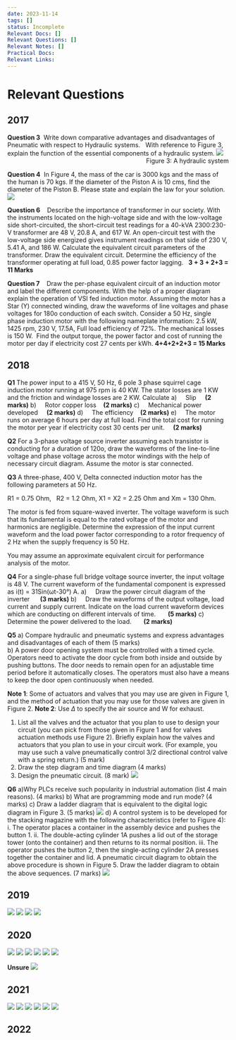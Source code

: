 ```yaml
---
date: 2023-11-14
tags: []
status: Incomplete
Relevant Docs: []
Relevant Questions: []
Relevant Notes: []
Practical Docs: 
Relevant Links:
---
```

# Relevant Questions
## 2017
**Question 3**  Write down comparative advantages and disadvantages of Pneumatic with respect to Hydraulic systems.  
With reference to Figure 3, explain the function of the essential components of a hydraulic system.
![](file:///C:/Users/tyler/AppData/Local/Packages/oice_16_974fa576_32c1d314_b92/AC/Temp/msohtmlclip1/01/clip_image002.png)                                                                               
Figure 3: A hydraulic system

**Question 4**  In Figure 4, the mass of the car is 3000 kgs and the mass of the human is 70 kgs. If the diameter of the Piston A is 10 cms, find the diameter of the Piston B. Please state and explain the law for your solution.
![](Attachments/Pasted%20image%2020231114170843.png)

**Question 6**    Describe the importance of transformer in our society.
With the instruments located on the high-voltage side and with the low-voltage side short-circuited, the short-circuit test readings for a 40-kVA 2300:230-V transformer are 48 V, 20.8 A, and 617 W. An open-circuit test with the low-voltage side energized gives instrument readings on that side of 230 V, 5.41 A, and 186 W.
Calculate the equivalent circuit parameters of the transformer.
Draw the equivalent circuit.
Determine the efficiency of the transformer operating at full load, 0.85 power factor lagging.
  **3 + 3 + 2+3 = 11 Marks**

**Question 7**    Draw the per-phase equivalent circuit of an induction motor and label the different components.
With the help of a proper diagram explain the operation of VSI fed induction motor.
Assuming the motor has a Star (Y) connected winding, draw the waveforms of line voltages and phase voltages for 180o conduction of each switch.
Consider a 50 Hz, single phase induction motor with the following nameplate information: 2.5 kW, 1425 rpm, 230 V, 17.5A, Full load efficiency of 72%. The mechanical losses is 150 W.  Find the output torque, the power factor and cost of running the motor per day if electricity cost 27 cents per kWh.
**4+4+2+2+3 = 15 Marks**


## 2018

**Q1**
The power input to a 415 V, 50 Hz, 6 pole 3 phase squirrel cage induction motor running at 975 rpm is 40 KW. The stator losses are 1 KW and the friction and windage losses are 2 KW. Calculate
a)     Slip     **(2 marks)**
b)     Rotor copper loss    **(2 marks)**
c)     Mechanical power developed     **(2 marks)**
d)     The efficiency    **(2 marks)**
e)     The motor runs on average 6 hours per day at full load. Find the total cost for running the motor per year if electricity cost 30 cents per unit.     **(2 marks)**

**Q2**
For a 3-phase voltage source inverter assuming each transistor is conducting for a duration of 120o, draw the waveforms of the line-to-line voltage and phase voltage across the motor windings with the help of necessary circuit diagram. Assume the motor is star connected.

**Q3**
A three-phase, 400 V, Delta connected induction motor has the following parameters at 50 Hz.

R1 = 0.75 Ohm,   R2 = 1.2 Ohm, X1 = X2 = 2.25 Ohm and Xm = 130 Ohm.

The motor is fed from square-waved inverter. The voltage waveform is such that its fundamental is equal to the rated voltage of the motor and harmonics are negligible. Determine the expression of the input current waveform and the load power factor corresponding to a rotor frequency of 2 Hz when the supply frequency is 50 Hz.

You may assume an approximate equivalent circuit for performance analysis of the motor.

**Q4**
For a single-phase full bridge voltage source inverter, the input voltage is 48 V. The current waveform of the fundamental component is expressed as i(t) = 31Sin(ωt-30°) A.
a)     Draw the power circuit diagram of the inverter      **(3 marks)**
b)     Draw the waveforms of the output voltage, load current and supply current. Indicate on the load current waveform devices which are conducting on different intervals of time.       **(5 marks)**
c)     Determine the power delivered to the load.       **(2 marks)**

**Q5**
 a) Compare hydraulic and pneumatic systems and express advantages and disadvantages of each of them (5 marks)                                                                                                                                
 b) A power door opening system must be controlled with a timed cycle. Operators need to activate the door cycle from both inside and outside by pushing buttons. The door needs to remain open for an adjustable time period before it automatically closes. The operators must also have a means to keep the door open continuously when needed.                                               

**Note 1**: Some of actuators and valves that you may use are given in Figure 1, and the method of actuation that you may use for those valves are given in Figure 2.
**Note 2**: Use  $\Delta$ to specify the air source and W for exhaust.                                                                  
1. List all the valves and the actuator that you plan to use to design your circuit (you can pick from those given in Figure 1 and for valves actuation methods use Figure 2). Briefly explain how the valves and actuators that you plan to use in your circuit work. (For example, you may use such a valve     pneumatically control 3/2 directional control valve with a spring return.)  (5 mark)
2. Draw the step diagram and time diagram (4 marks)
3. Design the pneumatic circuit. (8 mark)
![](Attachments/Pasted%20image%2020231114171512.png)

**Q6**
a)Why PLCs receive such popularity in industrial automation (list 4 main reasons).   (4 marks)
b) What are programming mode and run mode? (4 marks)
c) Draw a ladder diagram that is equivalent to the digital logic diagram in Figure 3. (5 marks)
![](Attachments/Pasted%20image%2020231114171628.png)
d) A control system is to be developed for the stacking magazine with the following characteristics (refer to Figure 4):
	i. The operator places a container in the assembly device and pushes the button 1.
	ii. The double-acting cylinder 1A pushes a lid out of the storage tower (onto the container) and then returns to its normal position.
	iii. The operator pushes the button 2, then the single-acting cylinder 2A presses together the container and lid. 
A pneumatic circuit diagram to obtain the above procedure is shown in Figure 5. Draw the ladder diagram to obtain the above sequences. (7 marks)
![](Attachments/Pasted%20image%2020231114171745.png)


## 2019
![](Attachments/Pasted%20image%2020231114171943.png)
![](Attachments/Pasted%20image%2020231114172007.png)
![](Attachments/Pasted%20image%2020231114172031.png)
![](Attachments/Pasted%20image%2020231114172046.png)

## 2020
![](Attachments/Pasted%20image%2020231114172258.png)
![](Attachments/Pasted%20image%2020231114172316.png)
![](Attachments/Pasted%20image%2020231114172346.png)
![](Attachments/Pasted%20image%2020231114172445.png)
![](Attachments/Pasted%20image%2020231114172510.png)
![](Attachments/Pasted%20image%2020231114172526.png)

**Unsure**
![](Attachments/Pasted%20image%2020231114172557.png)

## 2021
![](Attachments/Pasted%20image%2020231114173345.png)
![](Attachments/Pasted%20image%2020231114173407.png)
![](Attachments/Pasted%20image%2020231114173424.png)
![](Attachments/Pasted%20image%2020231114174010.png)
![](Attachments/Pasted%20image%2020231114174548.png)
![](Attachments/Pasted%20image%2020231114174605.png)
## 2022

